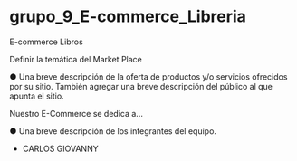 # grupo_9_E-commerce_Libreria
E-commerce Libros

Definir la temática del Market Place

● Una breve descripción de la oferta de productos y/o servicios ofrecidos por su
sitio. También agregar una breve descripción del público al que apunta el sitio.

Nuestro E-Commerce se dedica a...

● Una breve descripción de los integrantes del equipo.
- CARLOS GIOVANNY





